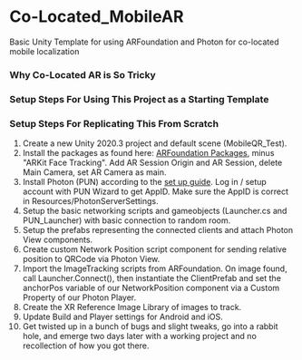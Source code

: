 # Co-Located_MobileAR
Basic Unity Template for using ARFoundation and Photon for co-located mobile localization

### Why Co-Located AR is So Tricky


### Setup Steps For Using This Project as a Starting Template


### Setup Steps For Replicating This From Scratch
1. Create a new Unity 2020.3 project and default scene (MobileQR_Test).
2. Install the packages as found here: [ARFoundation Packages](https://github.com/Unity-Technologies/arfoundation-samples), minus "ARKit Face Tracking". Add AR Session Origin and AR Session, delete Main Camera, set AR Camera as main.
3. Install Photon (PUN) according to the [set up guide](https://doc.photonengine.com/en-us/pun/v2/demos-and-tutorials/pun-basics-tutorial/intro). Log in / setup account with PUN Wizard to get AppID. Make sure the AppID is correct in Resources/PhotonServerSettings.
4. Setup the basic networking scripts and gameobjects (Launcher.cs and PUN_Launcher) with basic connection to random room.
5. Setup the prefabs representing the connected clients and attach Photon View components.
6. Create custom Network Position script component for sending relative position to QRCode via Photon View.
7. Import the ImageTracking scripts from ARFoundation. On image found, call Launcher.Connect(), then instantiate the ClientPrefab and set the anchorPos variable of our NetworkPosition component via a Custom Property of our Photon Player.
8. Create the XR Reference Image Library of images to track.
9. Update Build and Player settings for Android and iOS.
10. Get twisted up in a bunch of bugs and slight tweaks, go into a rabbit hole, and emerge two days later with a working project and no recollection of how you got there.